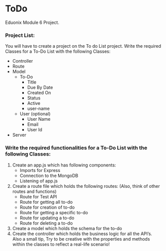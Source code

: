 # ToDo
Eduonix Module 6 Project.

### Project List:
You will have to create a project on the To do List project.
Write the required Classes for a To-Do List with the following Classes:
* Controller 
* Route
* Model
  * To-Do
    * Title
    * Due By Date
    * Created On
    * Status
    * Active
    * user-name 
  * User (optional)
    * User Name
    * Email
    * User Id 
* Server

### Write the required functionalities for a To-Do List with the following Classes:
1. Create an app.js which has following components:
    * Imports for Express
    * Connection to the MongoDB
    * Listening of app.js
2. Create a route file which holds the following routes: (Also, think of other routes and functions)
    * Route for Test API
    * Route for getting all to-do
    * Route for creation of to-do
    * Route for getting a specific to-do
    * Route for updating a to-do
    * Route for deleting a to-do
3. Create a model which holds the schema for the to-do
4. Create the controller which holds the business logic for all the API’s.
Also a small tip, Try to be creative with the properties and methods within the classes to reflect a real-life scenario!
